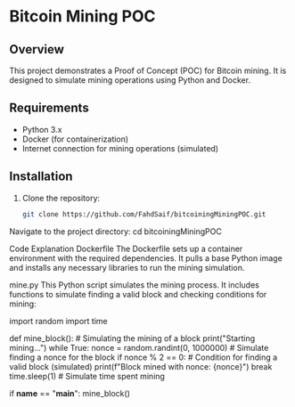 # Bitcoin Mining POC

## Overview

This project demonstrates a Proof of Concept (POC) for Bitcoin mining. It is designed to simulate mining operations using Python and Docker.

## Requirements

- Python 3.x
- Docker (for containerization)
- Internet connection for mining operations (simulated)

## Installation

1. Clone the repository:
   ```bash
   git clone https://github.com/FahdSaif/bitcoiningMiningPOC.git


Navigate to the project directory:
cd bitcoiningMiningPOC


Code Explanation
Dockerfile
The Dockerfile sets up a container environment with the required dependencies. It pulls a base Python image and installs any necessary libraries to run the mining simulation.

mine.py
This Python script simulates the mining process. It includes functions to simulate finding a valid block and checking conditions for mining:

import random
import time

def mine_block():
    # Simulating the mining of a block
    print("Starting mining...")
    while True:
        nonce = random.randint(0, 1000000)  # Simulate finding a nonce for the block
        if nonce % 2 == 0:  # Condition for finding a valid block (simulated)
            print(f"Block mined with nonce: {nonce}")
            break
        time.sleep(1)  # Simulate time spent mining

if __name__ == "__main__":
    mine_block()

